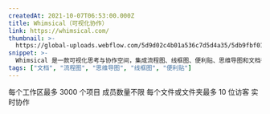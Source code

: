 ```yaml
---
createdAt: 2021-10-07T06:53:00.000Z
title: Whimsical（可视化协作）
link: https://whimsical.com/
thumbnail: >-
  https://global-uploads.webflow.com/5d9d02c4b01a536c7d5d4a35/5db9fbf017048042c0fde339_favicon-256.png
snippet: >-
  Whimsical 是一款可视化思考与协作空间，集成流程图、线框图、便利贴、思维导图和文档于一体。专为高效与清晰而打造。
tags: ["文档", "流程图", "思维导图", "线框图", "便利贴"]
---
```

每个工作区最多 3000 个项目
成员数量不限
每个文件或文件夹最多 10 位访客
实时协作